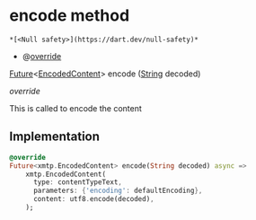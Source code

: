 


# encode method




    *[<Null safety>](https://dart.dev/null-safety)*



- @[override](https://api.flutter.dev/flutter/dart-core/override-constant.html)

[Future](https://api.flutter.dev/flutter/dart-async/Future-class.html)&lt;[EncodedContent](https://pub.dev/documentation/xmtp_proto/0.0.1-development/xmtp_proto/EncodedContent-class.html)> encode
([String](https://api.flutter.dev/flutter/dart-core/String-class.html) decoded)

_<span class="feature">override</span>_



<p>This is called to encode the content</p>



## Implementation

```dart
@override
Future<xmtp.EncodedContent> encode(String decoded) async =>
    xmtp.EncodedContent(
      type: contentTypeText,
      parameters: {'encoding': defaultEncoding},
      content: utf8.encode(decoded),
    );
```







